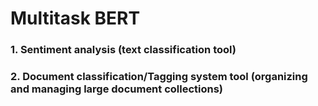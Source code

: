 # Multitask BERT

### 1. Sentiment analysis (text classification tool)
### 2. Document classification/Tagging system tool (organizing and managing large document collections)

